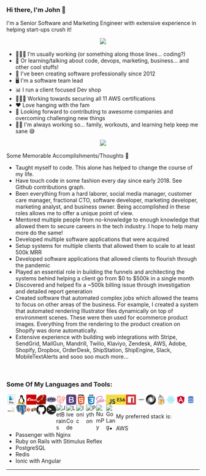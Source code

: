 ### Hi there, I'm John 👋

I'm a Senior Software and Marketing Engineer with extensive experience in helping start-ups crush it!

<p align="center"><img src="https://media.giphy.com/media/l0HlHFRbmaZtBRhXG/source.gif"></p>

- 👨🏻‍💻 I’m usually working (or something along those lines... coding?)
- 📖 Or learning/talking about code, devops, marketing, business... and other cool stuffs!
- 🍻 I've been creating software professionally since 2012
- 🖥 I'm a software team lead
- 📊 I run a client focused Dev shop
- 🤷🏻‍♂️ Working towards securing all 11 AWS certifications
- ♥️ Love hanging with the fam
- 🎯 Looking forward to contributing to awesome companies and overcoming challenging new things
- 🏋🏼‍️ I'm always working so... family, workouts, and learning help keep me sane 😅

<p align="center"><img src="https://raw.githubusercontent.com/jr180180/jr180180/master/workout.gif"></p>

Some Memorable Accomplishments/Thoughts 🤔
- Taught myself to code. This alone has helped to change the course of my life.
- Have touch code in some fashion every day since early 2018. See Github contributions graph.
- Been everything from a hard laborer, social media manager, customer care manager, fractional CTO, software developer, marketing developer, marketing analyst, and business owner. Being accomplished in these roles allows me to offer a unique point of view.
- Mentored multiple people from no-knowledge to enough knowledge that allowed them to secure careers in the tech industry. I hope to help many more do the same!
- Developed multiple software applications that were acquired
- Setup systems for multiple clients that allowed them to scale to at least 500k MRR
- Developed software applications that allowed clients to flourish through the pandemic
- Played an essential role in building the funnels and architecting the systems behind helping a client go from $0 to $500k in a single month
- Discovered and helped fix a ~500k billing issue through investigation and detailed report generation
- Created software that automated complex jobs which allowed the teams to focus on other areas of the business. For example, I created a system that automated rendering Illustrator files dynamically on top of environment scenes. These were then used for ecommerce product images. Everything from the rendering to the product creation on Shopify was done automatically.
- Extensive experience with building web integrations with Stripe, SendGrid, MailGun, Mandrill, Twilio, Klaviyo, Zendesk, AWS, Adobe, Shopify, Dropbox, OrderDesk, ShipStation, ShipEngine, Slack, MobileTextAlerts and sooo soo much more...

<br />

### Some Of My Languages and Tools:

[<img align="left" alt="MacOS" width="26px" src="https://raw.githubusercontent.com/github/explore/80688e429a7d4ef2fca1e82350fe8e3517d3494d/topics/macos/macos.png" />][mac]
[<img align="left" alt="Linux" width="26px" src="https://raw.githubusercontent.com/github/explore/80688e429a7d4ef2fca1e82350fe8e3517d3494d/topics/linux/linux.png" />][linux]
[<img align="left" alt="Rails" width="26px" src="https://raw.githubusercontent.com/github/explore/80688e429a7d4ef2fca1e82350fe8e3517d3494d/topics/rails/rails.png" />][rails]
[<img align="left" alt="Ruby" width="26px" src="https://raw.githubusercontent.com/github/explore/80688e429a7d4ef2fca1e82350fe8e3517d3494d/topics/ruby/ruby.png" />][ruby]
[<img align="left" alt="PHP" width="26px" src="https://raw.githubusercontent.com/github/explore/80688e429a7d4ef2fca1e82350fe8e3517d3494d/topics/php/php.png" />][php]
[<img align="left" alt="Laravel" width="26px" src="https://raw.githubusercontent.com/github/explore/80688e429a7d4ef2fca1e82350fe8e3517d3494d/topics/laravel/laravel.png" />][laravel]
[<img align="left" alt="Bootstrap" width="26px" src="https://raw.githubusercontent.com/github/explore/80688e429a7d4ef2fca1e82350fe8e3517d3494d/topics/bootstrap/bootstrap.png" />][bootstrap]
[<img align="left" alt="HTML5" width="26px" src="https://raw.githubusercontent.com/github/explore/80688e429a7d4ef2fca1e82350fe8e3517d3494d/topics/html/html.png" />][html]
[<img align="left" alt="CSS3" width="26px" src="https://raw.githubusercontent.com/github/explore/80688e429a7d4ef2fca1e82350fe8e3517d3494d/topics/css/css.png" />][css]
[<img align="left" alt="Sass" width="26px" src="https://raw.githubusercontent.com/github/explore/80688e429a7d4ef2fca1e82350fe8e3517d3494d/topics/sass/sass.png" />][sass]
[<img align="left" alt="JavaScript" width="26px" src="https://raw.githubusercontent.com/github/explore/80688e429a7d4ef2fca1e82350fe8e3517d3494d/topics/javascript/javascript.png" />][javascript]
[<img align="left" alt="ES6" width="26px" src="https://raw.githubusercontent.com/github/explore/80688e429a7d4ef2fca1e82350fe8e3517d3494d/topics/es6/es6.png" />][javascript]
[<img align="left" alt="NPM" width="26px" src="https://raw.githubusercontent.com/github/explore/80688e429a7d4ef2fca1e82350fe8e3517d3494d/topics/npm/npm.png" />][npm]
[<img align="left" alt="jQuery" width="26px" src="https://raw.githubusercontent.com/github/explore/80688e429a7d4ef2fca1e82350fe8e3517d3494d/topics/jquery/jquery.png" />][jquery]
[<img align="left" alt="JSON" width="26px" src="https://raw.githubusercontent.com/github/explore/80688e429a7d4ef2fca1e82350fe8e3517d3494d/topics/json/json.png" />][json]
[<img align="left" alt="HomeBrew" width="26px" src="https://raw.githubusercontent.com/github/explore/80688e429a7d4ef2fca1e82350fe8e3517d3494d/topics/homebrew/homebrew.png" />][homebrew]
[<img align="left" alt="React" width="26px" src="https://raw.githubusercontent.com/github/explore/80688e429a7d4ef2fca1e82350fe8e3517d3494d/topics/react/react.png" />][react]
[<img align="left" alt="Angular" width="26px" src="https://raw.githubusercontent.com/github/explore/80688e429a7d4ef2fca1e82350fe8e3517d3494d/topics/angular/angular.png" />][angular]
[<img align="left" alt="SQL" width="26px" src="https://raw.githubusercontent.com/github/explore/80688e429a7d4ef2fca1e82350fe8e3517d3494d/topics/sql/sql.png" />][sql]
[<img align="left" alt="MySQL" width="26px" src="https://raw.githubusercontent.com/github/explore/80688e429a7d4ef2fca1e82350fe8e3517d3494d/topics/mysql/mysql.png" />][mysql]
[<img align="left" alt="PostgreSQL" width="26px" src="https://raw.githubusercontent.com/github/explore/80688e429a7d4ef2fca1e82350fe8e3517d3494d/topics/postgresql/postgresql.png" />][postgresql]
[<img align="left" alt="Git" width="26px" src="https://raw.githubusercontent.com/github/explore/80688e429a7d4ef2fca1e82350fe8e3517d3494d/topics/git/git.png" />][git]
[<img align="left" alt="GitHub" width="26px" src="https://raw.githubusercontent.com/github/explore/78df643247d429f6cc873026c0622819ad797942/topics/github/github.png" />][github]
[<img align="left" alt="Terminal" width="26px" src="https://raw.githubusercontent.com/github/explore/80688e429a7d4ef2fca1e82350fe8e3517d3494d/topics/terminal/terminal.png" />][unix]
[<img align="left" alt="JetBrains" width="26px" src="https://avatars0.githubusercontent.com/u/878437?s=25&v=4" />][jetbrains]
[<img align="left" alt="LiveCode" width="26px" src="https://avatars1.githubusercontent.com/u/3985749?s=25&v=4" />][livecode]
[<img align="left" alt="Ionic" width="26px" src="https://avatars0.githubusercontent.com/u/3171503?s=25&v=4" />][ionic]
[<img align="left" alt="Python" width="26px" src="https://avatars0.githubusercontent.com/u/1525981?s=25&v=4" />][python]
[<img align="left" alt="NumPy" width="26px" src="https://avatars3.githubusercontent.com/u/288276?s=25&v=4" />][numpy]
[<img align="left" alt="GoLang" width="26px" src="https://avatars1.githubusercontent.com/u/4314092?s=25&v=4" />][golang]
<br />
<br />

My preferred stack is:
- AWS
- Passenger with Nginx
- Ruby on Rails with Stimulus Reflex
- PostgreSQL
- Redis
- Ionic with Angular

---

[website]: https://johnsanchez.me
[youtube]: https://www.youtube.com/channel/UC9wPK-mYxiONaPFgx_9vuMw
[mac]: https://apple.com
[linux]: https://ubuntu.com/
[rails]: https://rubyonrails.org/
[ruby]: https://www.ruby-lang.org/en/
[php]: https://www.php.net/
[laravel]: https://laravel.io/
[bootstrap]: https://getbootstrap.com/
[html]: https://developer.mozilla.org/en-US/docs/Web/HTML
[css]: https://developer.mozilla.org/en-US/docs/Web/css
[sass]: https://sass-lang.com/
[javascript]: https://developer.mozilla.org/en-US/docs/Web/javascript
[npm]: https://npmjs.com/
[jquery]: https://jquery.com/
[json]: http://www.json.org/json-en.html
[homebrew]: https://brew.sh/
[react]: https://reactjs.org/
[angular]: https://angular.io/
[sql]: https://www.sqlite.org/index.html
[mysql]: https://www.mysql.com/
[postgresql]: https://www.postgresql.org/
[git]: https://git-scm.com/
[github]: https://github.com/
[unix]: http://www.unix.org/
[jetbrains]: https://jetbrains.com
[livecode]: https://livecode.com
[ionic]: https://ionic.io/
[python]: https://www.python.org/
[numpy]: https://numpy.org/
[golang]: https://golang.org/

